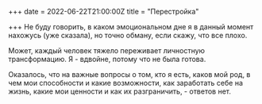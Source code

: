 +++
date = 2022-06-22T21:00:00Z
title = "Перестройка"

+++
Не буду говорить, в каком эмоциональном дне я в данный момент нахожусь (уже сказала), но точно обману, если скажу, что все плохо.

Может, каждый человек тяжело переживает личностную трансформацию. Я             - вдвойне, потому что не была готова.

Оказалось, что на важные вопросы о том, кто я есть, каков мой род, в чем мои способности и какие возможности, как заработать себе на жизнь, какие мои ценности и как их разграничить, - ответов нет. 